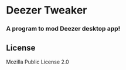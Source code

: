 <div>
    <h1>Deezer Tweaker</h1>
    <h3>A program to mod Deezer desktop app!</h3>
</div>

## License

Mozilla Public License 2.0

